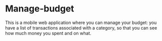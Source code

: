 # Manage-budget
This is a mobile web application where you can manage your budget: you have a list of transactions associated with a category, so that you can see how much money you spent and on what.

